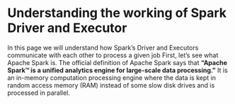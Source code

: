 # Understanding the working of Spark Driver and Executor

In this page we will understand how Spark’s Driver and Executors communicate with each other to process a given job 
First, let’s see what Apache Spark is. The official definition of Apache Spark says that **“Apache Spark™ is a unified analytics engine for large-scale data processing.”** It is an in-memory computation processing engine where the data is kept in random access memory (RAM) instead of some slow disk drives and is processed in parallel.
